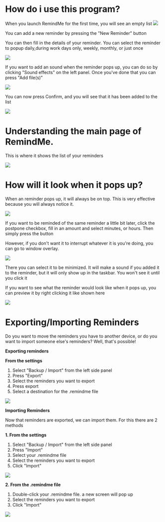 # How do i use this program?

When you launch RemindMe for the first time, you will see an empty list
![](https://i.imgur.com/exf0F87.png)

You can add a new reminder by pressing the "New Reminder" button

You can then fill in the  details of your reminder. You can select the reminder to popup daily,during work days only, weekly, monthly, or just once


![](https://i.imgur.com/WPgv1kp.png)

If you want to add an sound when the reminder pops up, you can do so by clicking "Sound effects" on the left panel. Once you've done that you can press "Add file(s)" 


![](https://i.imgur.com/i6RzKPK.png)

You can now press Confirm, and you will see that it has been added to the list


![](https://i.imgur.com/IcTVZHS.png)


# Understanding the main page of RemindMe.

This is where it shows the list of your reminders

![](https://i.imgur.com/ITasMbp.png)


# How will it look when it pops up?
When an reminder pops up, it will always be on top. This is very effective because you will always notice it.

![](https://i.imgur.com/S0ZWsxx.jpg)

If you want to be reminded of the same reminder a little bit later, click the postpone checkbox, fill in an amount and select minutes, or hours. Then simply press the button

However, if you don't want it to interrupt whatever it is you're doing, you can go to window overlay.


![](https://i.imgur.com/pfTfOAa.png)


There you can select it to be minimized. It will make a sound if you added it to the reminder, but it will only show up in the taskbar. You won't see it until you click it



If you want to see what the reminder would look like when it pops up, you can preview it by right clicking it like shown here

![](https://i.imgur.com/6PmRSY5.png)


# Exporting/Importing Reminders
Do you want to move the reminders you have to another device, or do you want to import someone else's reminders? Well, that's possible!

**Exporting reminders**

**From the settings**

1. Select "Backup / Import" from the left side panel
2. Press "Export"
3. Select the reminders you want to export
4. Press export
5. Select a destination for the .remindme file

![](https://i.imgur.com/TuemZRw.png)


**Importing Reminders**

Now that reminders are exported, we can import them. For this there are 2 methods

**1. From the settings**

1. Select "Backup / Import" from the left side panel
2. Press "Import"
3. Select your .remindme file
4. Select the reminders you want to export
5. Click "Import"

![](https://i.imgur.com/LxfhUT2.png)

**2. From the .remindme file**

1. Double-click your .remindme file. a new screen will pop up
2. Select the reminders you want to export
3. Click "Import"

![](https://i.imgur.com/qzv382O.png)


